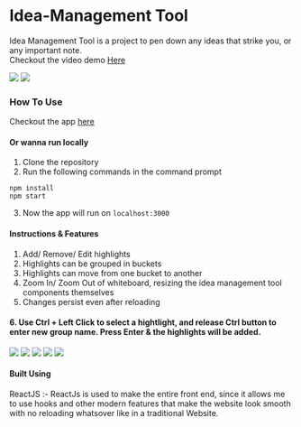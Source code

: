 # Idea-Management Tool
Idea Management Tool is a project to pen down any ideas that strike you, or any important note. <br />
Checkout the video demo <a href="https://www.youtube.com/watch?v=-4HX8fylA28"> Here</a>

<img src="https://user-images.githubusercontent.com/66828073/132480778-8db67518-853b-4c3a-a3a0-9819c7cd43e7.png" />
<img src="https://user-images.githubusercontent.com/66828073/132480828-3bc1af2e-5989-41d2-885d-9ca221f4a3d9.png" />

### How To Use
Checkout the app <a href="https://idea-management-tool.netlify.app/">here</a>

#### Or wanna run locally
  1. Clone the repository
  2. Run the following commands in the command prompt
```
npm install
npm start
```
  3. Now the app will run on `localhost:3000`

#### Instructions & Features
  1. Add/ Remove/ Edit highlights
  2. Highlights can be grouped in buckets
  3. Highlights can move from one bucket to another
  4. Zoom In/ Zoom Out of whiteboard, resizing the idea management tool components themselves
  5. Changes persist even after reloading
  #### 6. Use Ctrl + Left Click to select a hightlight, and release Ctrl button to enter new group name. Press Enter & the highlights will be added.
 
 <img src="https://user-images.githubusercontent.com/66828073/132480856-a8a9c52c-34ae-4922-a387-a9c7ca4331c9.png" />
 <img src="https://user-images.githubusercontent.com/66828073/132480906-1eceec53-dd76-44db-88cf-b1c0c2b6da35.png" />
 <img src="https://user-images.githubusercontent.com/66828073/132480922-88b9a120-4831-460c-a510-a9bde5132273.png" />
 <img src="https://user-images.githubusercontent.com/66828073/132480967-0d77e8b0-2003-40e0-adb1-82ffcfce1c2e.png" />
 <img src="https://user-images.githubusercontent.com/66828073/132480989-71936487-7dfb-44b9-8ef3-88a8b2d5760c.png" />
 
#### Built Using
ReactJS :- ReactJs is used to make the entire front end, since it allows me to use hooks and other modern features that make the website look smooth with no reloading whatsover like in a traditional Website.


